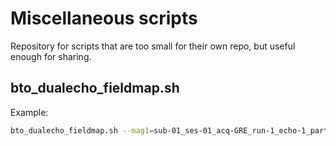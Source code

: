 # Miscellaneous scripts
Repository for scripts that are too small for their own repo, but useful enough for sharing.

## bto_dualecho_fieldmap.sh
Example:
``` bash
bto_dualecho_fieldmap.sh --mag1=sub-01_ses-01_acq-GRE_run-1_echo-1_part-mag_T2starw.nii.gz --mag2=sub-01_ses-01_acq-GRE_run-1_echo-2_part-mag_T2starw.nii.gz --phs1=sub-01_ses-01_acq-GRE_run-1_echo-1_part-phase_T2starw.nii.gz --phs2=sub-01_ses-01_acq-GRE_run-1_echo-2_part-phase_T2starw.nii.gz --out=sub-01_ses-01_acq-GRE_run-1_Fieldmap_in_Radians.nii.gz
```
